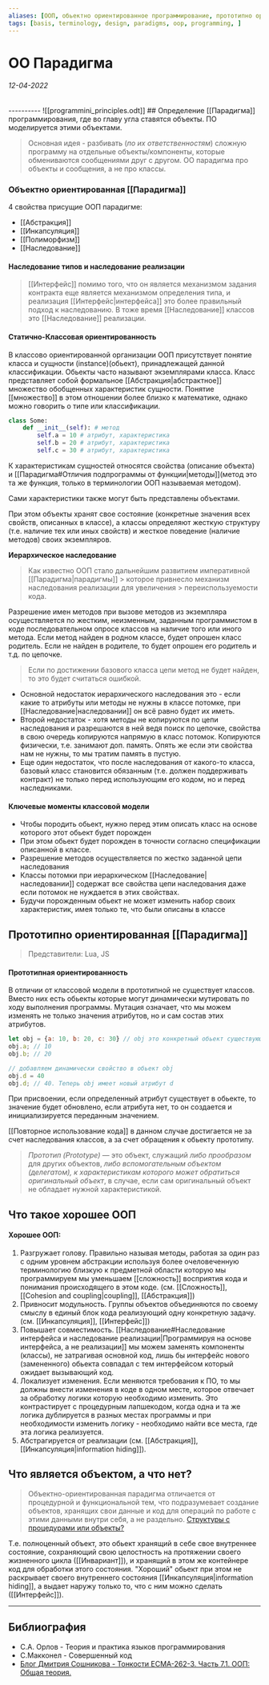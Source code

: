 ```yaml
---
aliases: [ООП, обьектно ориентированное программирование, прототипно ориентированное программирование, обьект, прототип, ОО]
tags: [basis, terminology, design, paradigms, oop, programming, ]
---
```

# ОО Парадигма
<h6>12-04-2022</h6>
----------
![[programmini_principles.odt]]
## Определение
[[Парадигма]] программирования, где во главу угла ставятся объекты. ПО моделируется этими объектами.

>Основная идея - разбивать (*по их ответственностям*) сложную программу на отдельные объекты/компоненты, которые обмениваются сообщениями друг с другом. ОО парадигма про объекты и сообщения, а не про классы.


### Объектно ориентированная [[Парадигма]]
4 свойства присущие ООП парадигме:
- [[Абстракция]]
- [[Инкапсуляция]]
- [[Полиморфизм]]
- [[Наследование]]

#### Наследование типов и наследование реализации
> [[Интерфейс]] помимо того, что он является механизмом задания контракта еще является механизмом определения типа, и реализация [[Интерфейс|интерфейса]] это более правильный подход к наследованию. В тоже время [[Наследование]] классов это [[Наследование]] реализации.

#### Статично-Классовая ориентированность
В классово ориентированной организации ООП присутствует понятие класса и сущности (instance)(обьект), принадлежащей данной классификации. Обьекты часто называют экземплярами класса.
Класс представляет собой формальное [[Абстракция|абстрактное]] множество обобщенных характеристик сущности. Понятие [[множество]] в этом отношении более близко к математике, однако можно говорить о типе или классификации.

```python
class Some:
	def __init__(self): # метод
		self.a = 10 # атрибут, характеристика
		self.b = 20 # атрибут, характеристика
		self.c = 30 # атрибут, характеристика
```
К характеристикам сущностей относятся свойства (описание объекта) и [[Парадигма#Отличия подпрограммы от функции|методы]](метод это та же функция, только в терминологии ООП называемая методом). 

Сами характеристики также могут быть представлены объектами.

При этом объекты хранят свое состояние (конкретные значения всех свойств, описанных в классе), а классы определяют жесткую структуру (т.е. наличие тех или иных свойств) и жесткое поведение (наличие методов) своих экземпляров.

**Иерархическое наследование**
>Как известно ООП стало дальнейшим развитием императивной [[Парадигма|парадигмы]] > которое привнесло механизм наследования реализации для увеличения > переиспользуемости кода.

Разрешение имен методов при вызове методов из экземпляра осуществляется по жестким, неизменным, заданным программистом в коде последовательном опросе классов на наличие того или иного метода. Если метод найден в родном классе, будет опрошен класс родитель. Если не найден в родителе, то будет опрошен его родитель и т.д. по цепочке.
>Если по достижении базового класса цепи метод не будет найден, то это будет считаться ошибкой.

 - Основной недостаток иерархического наследования это - если какие то атрибуты или методы не нужны в классе потомке, при [[Наследование|наследовании]] он всё равно будет их иметь.
 - Второй недостаток - хотя методы не копируются по цепи наследования и разрешаются в ней ведя поиск по цепочке, свойства в свою очередь копируются напрямую в класс потомок. Копируются физически, т.е. занимают доп. память. Опять же если эти свойства нам не нужны, то мы тратим память в пустую.
 - Еще один недостаток, что после наследования от какого-то класса, базовый класс становится обязанным (т.е. должен поддерживать контракт) не только перед использующим его кодом, но и перед наследниками.

#### Ключевые моменты классовой модели
- Чтобы породить обьект, нужно перед этим описать класс на основе которого этот обьект будет порожден
- При этом обьект будет порожден в точности согласно спецификации описанной в классе.
- Разрешение методов осуществляется по жестко заданной цепи наследования
- Классы потомки при иерархическом [[Наследование|наследовании]] содержат все свойства цепи наследования даже если потомок не нуждается в этих свойствах.
- Будучи порожденным обьект не может изменить набор своих характеристик, имея только те, что были описаны в классе 

## Прототипно ориентированная [[Парадигма]]
> Представители: Lua, JS
#### Прототипная ориентированность
В отличии от классовой модели в прототипной не существует классов. Вместо них есть обьекты которые могут динамически мутировать по ходу выполнения программы. 
Мутация означает, что мы можем изменять не только значения атрибутов, но и сам состав этих атрибутов.

```javascript
let obj = {a: 10, b: 20, c: 30} // obj это конкретный обьект существующий в памяти
obj.a; // 10
obj.b; // 20

// добавляем динамически свойство в обьект obj
obj.d = 40
obj.d; // 40. Теперь obj имеет новый атрибут d
```
При присвоении, если определенный атрибут существует в обьекте, то значение будет обновлено, если атрибута нет, то он создается и инициализируется переданным значением.

[[Повторное использование кода]] в данном случае достигается не за счет наследования классов, а за счет обращения к обьекту прототипу.

> _Прототип (Prototype)_ — это объект, служащий _либо прообразом_ для других объектов, _либо вспомогательным объектом (делегатом), к характеристикам которого может обратиться оригинальный объект_, в случае, если сам оригинальный объект не обладает нужной характеристикой.


## Что такое хорошее ООП

#### Хорошее ООП:
1. Разгружает голову. Правильно называя методы, работая за один раз с одним уровнем абстракции используя более очеловеченную терминологию близкую к предметной области которую мы программируем мы уменьшаем [[сложность]] восприятия кода и понимания происходящего в этом коде. (см. [[Сложность]], [[Cohesion and coupling|coupling]], [[Абстракция]])
2. Привносит модульность. Группы объектов объединяются по своему смыслу в единый блок кода реализующий одну конкретную задачу. (см. [[Инкапсуляция]], [[Интерфейс]])
3. Повышает совместимость. [[Наследование#Наследование интерфейса и наследование реализации|Программируя на основе интерфейса, а не реализации]] мы можем заменять компоненты (классы), не затрагивая основной код, лишь бы интерфейс нового (замененного) обьекта совпадал с тем интерфейсом который ожидает вызывающий код.
4. Локализует изменения. Если меняются требования к ПО, то мы должны внести изменения в коде в одном месте, которое отвечает за обработку логики которую необходимо изменить.  Это контрастирует с процедурным лапшекодом, когда одна и та же логика дублируется в разных местах программы и при необходимости изменить логику - необходимо найти все места, где эта логика реализуется.
5. Абстрагируется от реализации (см. [[Абстракция]], [[Инкапсуляция|information hiding]]).

## Что является объектом, а что нет?
>Объектно-ориентированная парадигма отличается от процедурной и функциональной тем, что подразумевает создание объектов, хранящих свои данные и код для операций по работе с этими данными внутри себя, а не раздельно.
>[Структуры с процедурами или объекты?](https://elisdn.ru/blog/142/structs-or-objects)

Т.е. полноценный объект, это обьект хранящий в себе свое внутреннее состояние, сохраняющий свою целостность на протяжении своего жизненного цикла ([[Инвариант]]), и хранящий в этом же контейнере код для обработки этого состояния. "Хороший" обьект при этом не раскрывает своего внутреннего состояния [[Инкапсуляция|information hiding]], а выдает наружу только то, что с ним можно сделать ([[Интерфейс]]). 

---
## Библиография
- С.А. Орлов - Теория и практика языков программирования
- С.Макконел - Совершенный код
- [Блог Дмитрия Сошникова - Тонкости ECMA-262-3. Часть 7.1. ООП: Общая теория. ](http://dmitrysoshnikov.com/ecmascript/ru-chapter-7-1-oop-general-theory/)
